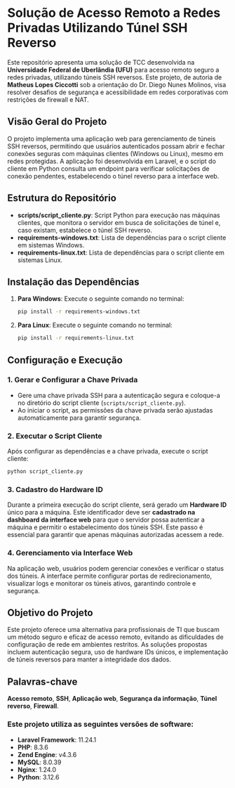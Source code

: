 
# Solução de Acesso Remoto a Redes Privadas Utilizando Túnel SSH Reverso

Este repositório apresenta uma solução de TCC desenvolvida na **Universidade Federal de Uberlândia (UFU)** para acesso remoto seguro a redes privadas, utilizando túneis SSH reversos. Este projeto, de autoria de **Matheus Lopes Ciccotti** sob a orientação do Dr. Diego Nunes Molinos, visa resolver desafios de segurança e acessibilidade em redes corporativas com restrições de firewall e NAT.

## Visão Geral do Projeto

O projeto implementa uma aplicação web para gerenciamento de túneis SSH reversos, permitindo que usuários autenticados possam abrir e fechar conexões seguras com máquinas clientes (Windows ou Linux), mesmo em redes protegidas. A aplicação foi desenvolvida em Laravel, e o script do cliente em Python consulta um endpoint para verificar solicitações de conexão pendentes, estabelecendo o túnel reverso para a interface web.

## Estrutura do Repositório

- **scripts/script_cliente.py**: Script Python para execução nas máquinas clientes, que monitora o servidor em busca de solicitações de túnel e, caso existam, estabelece o túnel SSH reverso.
- **requirements-windows.txt**: Lista de dependências para o script cliente em sistemas Windows.
- **requirements-linux.txt**: Lista de dependências para o script cliente em sistemas Linux.

## Instalação das Dependências

1. **Para Windows**: Execute o seguinte comando no terminal:
   ```bash
   pip install -r requirements-windows.txt
   ```

2. **Para Linux**: Execute o seguinte comando no terminal:
   ```bash
   pip install -r requirements-linux.txt
   ```

## Configuração e Execução

### 1. Gerar e Configurar a Chave Privada
   - Gere uma chave privada SSH para a autenticação segura e coloque-a no diretório do script cliente (`scripts/script_cliente.py`).
   - Ao iniciar o script, as permissões da chave privada serão ajustadas automaticamente para garantir segurança.

### 2. Executar o Script Cliente
   Após configurar as dependências e a chave privada, execute o script cliente:

   ```bash
   python script_cliente.py
   ```

### 3. Cadastro do Hardware ID
   Durante a primeira execução do script cliente, será gerado um **Hardware ID** único para a máquina. Este identificador deve ser **cadastrado na dashboard da interface web** para que o servidor possa autenticar a máquina e permitir o estabelecimento dos túneis SSH. Este passo é essencial para garantir que apenas máquinas autorizadas acessem a rede.

### 4. Gerenciamento via Interface Web
   Na aplicação web, usuários podem gerenciar conexões e verificar o status dos túneis. A interface permite configurar portas de redirecionamento, visualizar logs e monitorar os túneis ativos, garantindo controle e segurança.

## Objetivo do Projeto

Este projeto oferece uma alternativa para profissionais de TI que buscam um método seguro e eficaz de acesso remoto, evitando as dificuldades de configuração de rede em ambientes restritos. As soluções propostas incluem autenticação segura, uso de hardware IDs únicos, e implementação de túneis reversos para manter a integridade dos dados.

## Palavras-chave

**Acesso remoto**, **SSH**, **Aplicação web**, **Segurança da informação**, **Túnel reverso**, **Firewall**.

### Este projeto utiliza as seguintes versões de software:

- **Laravel Framework**: 11.24.1
- **PHP**: 8.3.6
- **Zend Engine**: v4.3.6
- **MySQL**: 8.0.39
- **Nginx**: 1.24.0
- **Python**: 3.12.6
